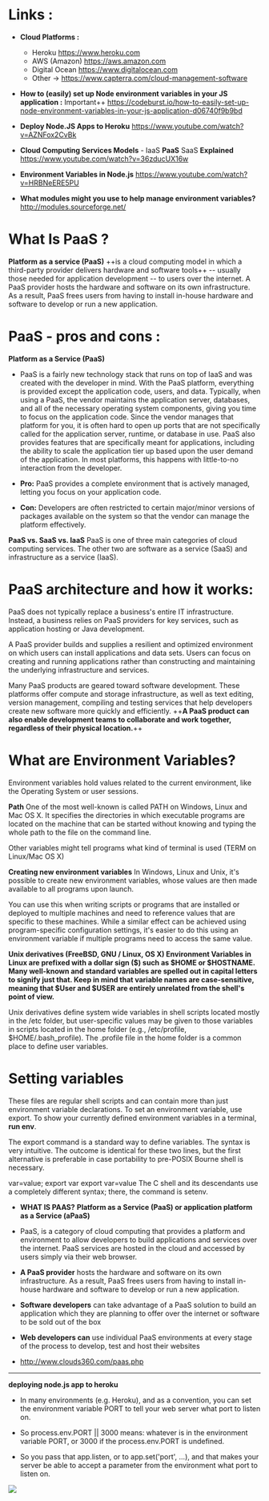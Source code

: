 # **Links :**
* **Cloud Platforms :**
  * Heroku https://www.heroku.com
  * AWS (Amazon) https://aws.amazon.com
  * Digital Ocean https://www.digitalocean.com
  * Other -> https://www.capterra.com/cloud-management-software

*  **How to (easily) set up Node environment variables in your JS application :** Important++
  https://codeburst.io/how-to-easily-set-up-node-environment-variables-in-your-js-application-d06740f9b9bd

* **Deploy Node.JS Apps to Heroku**
https://www.youtube.com/watch?v=AZNFox2CvBk


* **Cloud Computing Services Models** - IaaS **PaaS** SaaS **Explained**
https://www.youtube.com/watch?v=36zducUX16w

* **Environment Variables in Node.js**
https://www.youtube.com/watch?v=HRBNeERE5PU

* **What modules might you use to help manage environment variables?**
http://modules.sourceforge.net/

# What Is PaaS ?
**Platform as a service (PaaS)** ++is a cloud computing model in which a third-party provider delivers hardware and software tools++ -- usually those needed for application development -- to users over the internet. A PaaS provider hosts the hardware and software on its own infrastructure. As a result, PaaS frees users from having to install in-house hardware and software to develop or run a new application.

# PaaS - pros and cons :
**Platform as a Service (PaaS)**
* PaaS is a fairly new technology stack that runs on top of IaaS and was created with the developer in mind. With the PaaS platform, everything is provided except the application code, users, and data. Typically, when using a PaaS, the vendor maintains the application server, databases, and all of the necessary operating system components, giving you time to focus on the application code. Since the vendor manages that platform for you, it is often hard to open up ports that are not specifically called for the application server, runtime, or database in use. PaaS also provides features that are specifically meant for applications, including the ability to scale the application tier up based upon the user demand of the application. In most platforms, this happens with little-to-no interaction from the developer.

* **Pro:** PaaS provides a complete environment that is actively managed, letting you focus on your application code.

* **Con:** Developers are often restricted to certain major/minor versions of packages available on the system so that the vendor can manage the platform effectively.



**PaaS vs. SaaS vs. IaaS**
PaaS is one of three main categories of cloud computing services. The other two are software as a service (SaaS) and infrastructure as a service (IaaS).

# PaaS architecture and how it works:
PaaS does not typically replace a business's entire IT infrastructure. Instead, a business relies on PaaS providers for key services, such as application hosting or Java development.

A PaaS provider builds and supplies a resilient and optimized environment on which users can install applications and data sets. Users can focus on creating and running applications rather than constructing and maintaining the underlying infrastructure and services.

Many PaaS products are geared toward software development. These platforms offer compute and storage infrastructure, as well as text editing, version management, compiling and testing services that help developers create new software more quickly and efficiently. ++**A PaaS product can also enable development teams to collaborate and work together, regardless of their physical location.**++


# **What are Environment Variables?**
 Environment variables hold values related to the   current environment, like the Operating System or    user sessions.

**Path**
One of the most well-known is called PATH on Windows, Linux and Mac OS X. It specifies the directories in which executable programs are located on the machine that can be started without knowing and typing the whole path to the file on the command line.

Other variables might tell programs what kind of terminal is used (TERM on Linux/Mac OS X)

**Creating new environment variables**
In Windows, Linux and Unix, it's possible to create new environment variables, whose values are then made available to all programs upon launch.

You can use this when writing scripts or programs that are installed or deployed to multiple machines and need to reference values that are specific to these machines. While a similar effect can be achieved using program-specific configuration settings, it's easier to do this using an environment variable if multiple programs need to access the same value.

**Unix derivatives (FreeBSD, GNU / Linux, OS X)
Environment Variables in Linux are prefixed with a dollar sign ($) such as $HOME or $HOSTNAME. Many well-known and standard variables are spelled out in capital letters to signify just that. Keep in mind that variable names are case-sensitive, meaning that $User and $USER are entirely unrelated from the shell's point of view.**

Unix derivatives define system wide variables in shell scripts located mostly in the /etc folder, but user-specific values may be given to those variables in scripts located in the home folder (e.g., /etc/profile, $HOME/.bash_profile). The .profile file in the home folder is a common place to define user variables.

# Setting variables

These files are regular shell scripts and can contain more than just environment variable declarations. To set an environment variable, use export. To show your currently defined environment variables in a terminal, **run env**.

The export command is a standard way to define variables. The syntax is very intuitive. The outcome is identical for these two lines, but the first alternative is preferable in case portability to pre-POSIX Bourne shell is necessary.

var=value; export var
export var=value
The C shell and its descendants use a completely different syntax; there, the command is setenv.

- **WHAT IS PAAS?**
**Platform as a Service (PaaS) or application platform as a Service (aPaaS)**




- PaaS, is a category of cloud computing that provides a platform and environment to allow developers to build applications and services over the internet. PaaS services are hosted in the cloud and accessed by users simply via their web browser.


- **A PaaS provider** hosts the hardware and software on its own infrastructure. As a result, PaaS frees users from having to install in-house hardware and software to develop or run a new application.  


- **Software developers** can take advantage of a PaaS solution to build an application which they are planning to offer over the internet or software to be sold out of the box


- **Web developers can** use individual PaaS environments at every stage of the process to develop, test and host their websites

- http://www.clouds360.com/paas.php

---

 **deploying node.js app to heroku**

 - In many environments (e.g. Heroku), and as a convention, you can set the environment variable PORT to tell your web server what port to listen on.

- So process.env.PORT || 3000 means: whatever is in the environment variable PORT, or 3000 if the process.env.PORT is undefined.

 - So you pass that app.listen, or to app.set('port', ...), and that makes your server be able to accept a parameter from the environment what port to listen on.

![](https://i.imgur.com/0XwJZeh.png)

